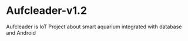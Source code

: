 # Aufcleader-v1.2
Aufcleader is IoT Project about smart aquarium integrated with database and Android
